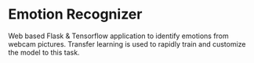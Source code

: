# Emotion Recognizer
Web based Flask &amp; Tensorflow application to identify emotions from webcam pictures.
Transfer learning is used to rapidly train and customize the model to this task. 


